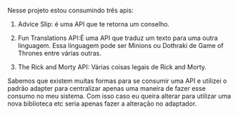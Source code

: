 Nesse projeto estou consumindo três apis:

1. Advice Slip: é uma API que te retorna um conselho. 

2. Fun Translations API:É uma API que traduz um texto para uma outra linguagem. Essa linguagem pode ser Minions ou Dothraki de Game of Thrones entre várias outras.

3. The Rick and Morty API: Várias coisas legais de Rick and Morty.

Sabemos que existem muitas formas para se consumir uma API e utilizei o padrão adapter para centralizar apenas uma maneira de fazer esse consumo no meu sistema. Com isso caso eu queira alterar para utilizar uma nova biblioteca etc seria apenas fazer a alteração no adaptador.